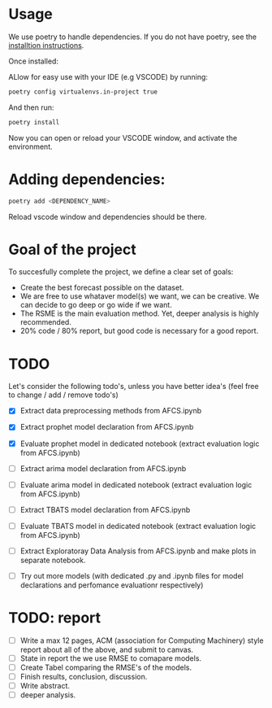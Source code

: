 # Usage
We use poetry to handle dependencies.
If you do not have poetry, see the [installtion instructions](https://python-poetry.org/docs/#installing-with-the-official-installer).

Once installed:

ALlow for easy use with your IDE (e.g VSCODE) by running:

```bash
poetry config virtualenvs.in-project true

```
And then run:

```bash
poetry install
```

Now you can open or reload your VSCODE window, and activate the environment.

# Adding dependencies:

```bash
poetry add <DEPENDENCY_NAME>

```

Reload vscode window and dependencies should be there.


# Goal of the project

To succesfully complete the project, we define a clear set of goals:

- Create the best forecast possible on the dataset.
- We are free to use whataver model(s) we want, we can be creative. We can decide to go deep or go wide if we want.
- The RSME is the main evaluation method. Yet, deeper analysis is highly recommended.
- 20% code / 80% report, but good code is necessary for a good report.


# TODO
Let's consider the following todo's, unless you have better idea's (feel free to change / add / remove todo's)

- [x] Extract data preprocessing methods from AFCS.ipynb

- [x] Extract prophet model declaration from AFCS.ipynb
- [x] Evaluate prophet model in dedicated notebook (extract evaluation logic from AFCS.ipynb)

- [ ] Extract arima model declaration from AFCS.ipynb
- [ ] Evaluate arima model in dedicated notebook (extract evaluation logic from AFCS.ipynb)

- [ ]  Extract TBATS model declaration from AFCS.ipynb
- [ ] Evaluate TBATS model in dedicated notebook (extract evaluation logic from AFCS.ipynb)

- [ ] Extract Exploratoray Data Analysis from AFCS.ipynb and make plots in separate notebook.
- [ ] Try out more models (with dedicated .py and .ipynb files for model declarations and perfomance evaluationr respectively)


# TODO: report

- [ ] Write a max 12 pages, ACM (association for Computing Machinery) style report about all of the above, and submit to canvas.
- [ ] State in report the we use RMSE to comapare models.
- [ ] Create Tabel comparing the RMSE's of the models.
- [ ] Finish results, conclusion, discussion.
- [ ] Write abstract.
- [ ] deeper analysis.
